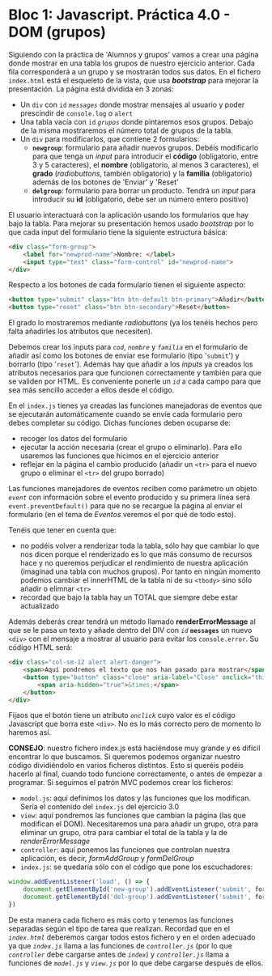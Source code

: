 # Bloc 1: Javascript. Práctica 4.0 - DOM (grupos)

Siguiendo con la práctica de 'Alumnos y grupos' vamos a crear una página donde mostrar en una tabla los grupos de nuestro ejercicio anterior. Cada fila corresponderá a un grupo y se mostrarán todos sus datos. En el fichero `index.html` está el esqueleto de la vista, que usa **_bootstrap_** para mejorar la presentación. La página está dividida en 3 zonas:

- Un `div` con `id` _`messages`_ donde mostrar mensajes al usuario y poder prescindir de `console.log` o `alert`
- Una tabla vacía con `id` _`grupos`_ donde pintaremos esos grupos. Debajo de la misma mostraremos el número total de grupos de la tabla.
- Un `div` para modificarlos, que contiene 2 formularios:
    - **`newgroup`**: formulario para añadir nuevos grupos. Debéis modificarlo para que tenga un *input* para introducir el **código** (obligatorio, entre 3 y 5 caracteres), el **nombre** (obligatorio, al menos 3 caracteres), el **grado** (*radiobuttons*, también obligatorio) y la **familia** (obligatorio) además de los botones de 'Enviar' y 'Reset'
    - **`delgroup`**: formulario para borrar un producto. Tendrá un *input* para introducir su **id** (obligatorio, debe ser un número entero positivo)

El usuario interactuará con la aplicación usando los formularios que hay bajo la tabla. Para mejorar su presentación hemos usado _bootstrap_ por lo que cada input del formulario tiene la siguiente estructura básica:

```html
<div class="form-group">
    <label for="newprod-name">Nombre: </label>
    <input type="text" class="form-control" id="newprod-name">
</div>
```

Respecto a los botones de cada formulario tienen el siguiente aspecto:

```html
<button type="submit" class="btn btn-default btn-primary">Añadir</button>
<button type="reset" class="btn btn-secondary">Reset</button>
```

El grado lo mostraremos mediante *radiobuttons* (ya los tenéis hechos pero falta añadirles los atributos que necesiten).

Debemos crear los inputs para _`cod`_, _`nombre`_ y _`familia`_ en el formulario de añadir así como los botones de enviar ese formulario (tipo '`submit`') y borrarlo (tipo '`reset`'). Además hay que añadir a los *inputs* ya creados los atributos necesarios para que funcionen correctamente y también para que se validen por HTML. Es conveniente ponerle un _`id`_ a cada campo para que sea más sencillo acceder a ellos desde el código.

En el `index.js` tienes ya creadas las funciones manejadoras de eventos que se ejecutarán automáticamente cuando se envíe cada formulario pero debes completar su código. Dichas funciones deben ocuparse de:

- recoger los datos del formulario
- ejecutar la acción necesaria (crear el grupo o eliminarlo). Para ello usaremos las funciones que hicimos en el ejercicio anterior
- reflejar en la página el cambio producido (añadir un `<tr>` para el nuevo grupo o eliminar el `<tr>` del grupo borrado)

Las funciones manejadores de eventos reciben como parámetro un objeto _`event`_ con información sobre el evento producido y su primera línea será `event.preventDefault()` para que no se recargue la página al enviar el formulario (en el tema de _Eventos_ veremos el por qué de todo esto). 

Tenéis que tener en cuenta que:

- no podéis volver a renderizar toda la tabla, sólo hay que cambiar lo que nos dicen porque el renderizado es lo que más consumo de recursos hace y no queremos perjudicar el rendimiento de nuestra aplicación (imaginad una tabla con muchos grupos). Por tanto en ningún momento podemos cambiar el innerHTML de la tabla ni de su `<tbody>` sino sólo añadir o elimnar `<tr>`
- recordad que bajo la tabla hay un TOTAL que siempre debe estar actualizado

Además deberás crear tendrá un método llamado **renderErrorMessage** al que se le pasa un texto y añade dentro del DIV con _`id`_ **`messages`** un nuevo `<div>` con el mensaje a mostrar al usuario para evitar los `console.error`. Su código HTML será:

```html
<div class="col-sm-12 alert alert-danger">
    <span>Aquí pondremos el texto que nos han pasado para mostrar</span>
    <button type="button" class="close" aria-label="Close" onclick="this.parentElement.remove()">
        <span aria-hidden="true">&times;</span>
    </button>
</div>
```

Fijaos que el botón tiene un atributo _`onclick`_ cuyo valor es el código Javascript que borra este `<div>`. No es lo más correcto pero de momento lo haremos así.

**CONSEJO**: nuestro fichero index.js está haciéndose muy grande y es difícil encontrar lo que buscamos. Si queremos podemos organizar nuestro código dividiéndolo en varios ficheros distintos. Esto si queréis podéis hacerlo al final, cuando todo funcione correctamente, o antes de empezar a programar. Si seguimos el patrón MVC podemos crear los ficheros:

- `model.js`: aquí definimos los datos y las funciones que los modifican. Sería el contenido del `index.js` del ejercicio 3.0
- `view`: aquí pondremos las funciones que cambian la página (las que modifican el DOM). Necesitaremos una para añadir un grupo, otra para eliminar un grupo, otra para cambiar el total de la tabla y la de _renderErrorMessage_
- `controller`: aquí ponemos las funciones que controlan nuestra aplicación, es decir, _formAddGroup_ y _formDelGroup_
- `index.js`: se quedaría sólo con el código que pone los escuchadores:

```javascript
window.addEventListener('load', () => {
    document.getElementById('new-group').addEventListener('submit', formAddGroup)
    document.getElementById('del-group').addEventListener('submit', formDelGroup)
})
```

De esta manera cada fichero es más corto y tenemos las funciones separadas según el tipo de tarea que realizan. Recordad que en el _`index.html`_ deberemos cargar todos estos fichero y en el orden adecuado ya que _`index.js`_ llama a las funciones de _`controller.js`_ (por lo que _`controller`_ debe cargarse antes de _`index`_) y _`controller.js`_ llama a funciones de _`model.js`_ y _`view.js`_ por lo que debe cargarse después de ellos.
